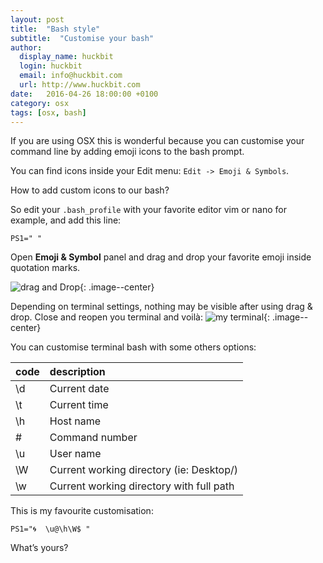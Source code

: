 ```yaml
---
layout: post
title:  "Bash style"
subtitle:  "Customise your bash"
author:
  display_name: huckbit
  login: huckbit
  email: info@huckbit.com
  url: http://www.huckbit.com
date:   2016-04-26 18:00:00 +0100
category: osx
tags: [osx, bash]
---
```

If you are using OSX this is wonderful because you can customise your command line by adding emoji icons to the bash prompt.

You can find icons inside your Edit menu: `Edit -> Emoji & Symbols`.

How to add custom icons to our bash?

So edit your `.bash_profile` with your favorite editor vim or nano for example, and add this line:

```
PS1=" "
```

Open **Emoji & Symbol** panel and drag and drop your favorite emoji inside quotation marks.

![drag and Drop](https://gitlab.com/huckbit/blog-images/raw/master/images/terminal-cust.gif){: .image--center}


Depending on terminal settings, nothing may be visible after using drag & drop. Close and reopen you terminal and voilà:
![my terminal](https://gitlab.com/huckbit/blog-images/raw/master/images/terminal-hb.png){: .image--center}

You can customise terminal bash with some others options:

| code   | description                             
|:-------|:----------------------------------------|
| \d     | Current date                             
| \t     | Current time                             
| \h     | Host name                                
| \#     | Command number                           
| \u     | User name                                
| \W     | Current working directory (ie: Desktop/)
| \w     | Current working directory with full path


This is my favourite customisation:

```
PS1="🌀  \u@\h\W$ "
```

What’s yours?

